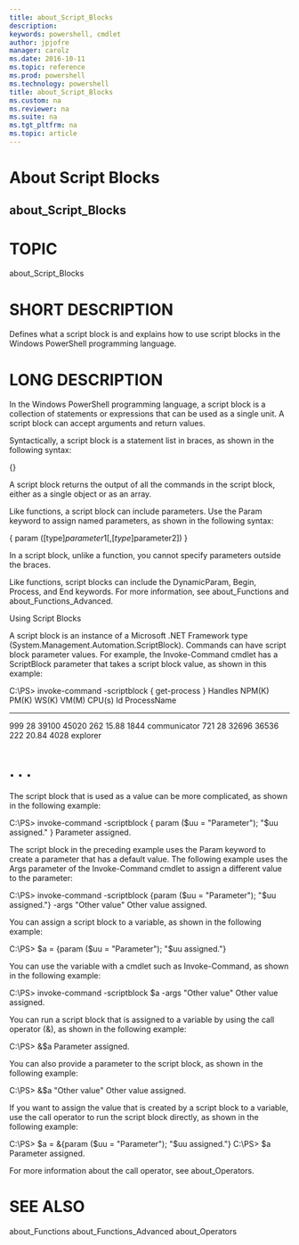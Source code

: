 ```yaml
---
title: about_Script_Blocks
description: 
keywords: powershell, cmdlet
author: jpjofre
manager: carolz
ms.date: 2016-10-11
ms.topic: reference
ms.prod: powershell
ms.technology: powershell
title: about_Script_Blocks
ms.custom: na
ms.reviewer: na
ms.suite: na
ms.tgt_pltfrm: na
ms.topic: article
---
```

# About Script Blocks
## about_Script_Blocks
# TOPIC

about_Script_Blocks

# SHORT DESCRIPTION

Defines what a script block is and explains how to use script blocks in
the Windows PowerShell programming language.

# LONG DESCRIPTION

In the Windows PowerShell programming language, a script block is a
collection of statements or expressions that can be used as a single unit.
A script block can accept arguments and return values.

Syntactically, a script block is a statement list in braces, as shown in
the following syntax:

{<statement list>}

A script block returns the output of all the commands in the script block,
either as a single object or as an array.

Like functions, a script block can include parameters. Use the Param
keyword to assign named parameters, as shown in the following syntax:

{
param ([type]$parameter1 [,[type]$parameter2])
<statement list>
}

In a script block, unlike a function, you cannot specify parameters outside
the braces.

Like functions, script blocks can include the DynamicParam, Begin, Process,
and End keywords. For more information, see about_Functions and
about_Functions_Advanced.

Using Script Blocks

A script block is an instance of a Microsoft .NET Framework type
(System.Management.Automation.ScriptBlock). Commands can have script
block parameter values. For example, the Invoke-Command cmdlet has a
ScriptBlock parameter that takes a script block value, as shown in this
example:

C:\PS> invoke-command -scriptblock  { get-process }
Handles  NPM(K)    PM(K)     WS(K) VM(M)   CPU(s)     Id ProcessName
-------  ------    -----     ----- -----   ------     -- -----------
999      28    39100     45020   262    15.88   1844 communicator
721      28    32696     36536   222    20.84   4028 explorer
# . . .


The script block that is used as a value can be more complicated, as
shown in the following example:

C:\PS> invoke-command -scriptblock { param ($uu = "Parameter");
"$uu assigned." }
Parameter assigned.

The script block in the preceding example uses the Param keyword to
create a parameter that has a default value. The following example uses
the Args parameter of the Invoke-Command cmdlet to assign a different
value to the parameter:

C:\PS> invoke-command -scriptblock {param ($uu = "Parameter");
"$uu assigned."} -args "Other value"
Other value assigned.

You can assign a script block to a variable, as shown in the following
example:

C:\PS> $a = {param ($uu = "Parameter"); "$uu assigned."}

You can use the variable with a cmdlet such as Invoke-Command, as shown
in the following example:

C:\PS> invoke-command -scriptblock $a -args "Other value"
Other value assigned.

You can run a script block that is assigned to a variable by using the
call operator (&), as shown in the following example:

C:\PS> &$a
Parameter assigned.

You can also provide a parameter to the script block, as shown in the
following example:

C:\PS> &$a "Other value"
Other value assigned.

If you want to assign the value that is created by a script block to a
variable, use the call operator to run the script block directly, as
shown in the following example:

C:\PS> $a = &{param ($uu = "Parameter"); "$uu assigned."}
C:\PS> $a
Parameter assigned.

For more information about the call operator, see about_Operators.

# SEE ALSO

about_Functions
about_Functions_Advanced
about_Operators

